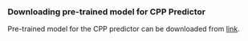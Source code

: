 ### Downloading pre-trained model for CPP Predictor

Pre-trained model for the CPP predictor can be downloaded from [link](https://www.dropbox.com/s/9289z2nubgvj5h7/cpp_predictor.hdf5?dl=0).
